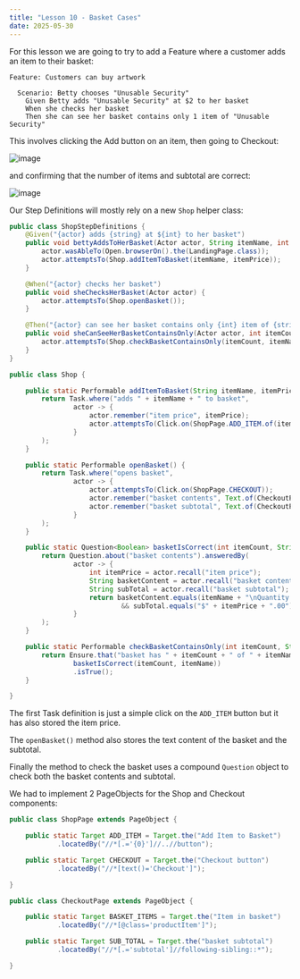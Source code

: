 ```yaml
---
title: "Lesson 10 - Basket Cases"
date: 2025-05-30
---
```

For this lesson we are going to try to add a Feature where a customer adds an item to their basket:
```gherkin
Feature: Customers can buy artwork

  Scenario: Betty chooses "Unusable Security"
    Given Betty adds "Unusable Security" at $2 to her basket
    When she checks her basket
    Then she can see her basket contains only 1 item of "Unusable Security"
```
This involves clicking the Add button on an item, then going to Checkout:

![image](https://github.com/user-attachments/assets/abd69574-a687-4fc2-a5ec-f8099ca10b73)

and confirming that the number of items and subtotal are correct:

![image](https://github.com/user-attachments/assets/caa8fa0d-ec67-4b60-8cf2-b96c51ff3e23)

Our Step Definitions will mostly rely on a new `Shop` helper class:
```java
public class ShopStepDefinitions {
    @Given("{actor} adds {string} at ${int} to her basket")
    public void bettyAddsToHerBasket(Actor actor, String itemName, int itemPrice) {
        actor.wasAbleTo(Open.browserOn().the(LandingPage.class));
        actor.attemptsTo(Shop.addItemToBasket(itemName, itemPrice));
    }

    @When("{actor} checks her basket")
    public void sheChecksHerBasket(Actor actor) {
        actor.attemptsTo(Shop.openBasket());
    }

    @Then("{actor} can see her basket contains only {int} item of {string}")
    public void sheCanSeeHerBasketContainsOnly(Actor actor, int itemCount, String itemName) {
        actor.attemptsTo(Shop.checkBasketContainsOnly(itemCount, itemName));
    }
}
```

```java
public class Shop {

    public static Performable addItemToBasket(String itemName, itemPrice) {
        return Task.where("adds " + itemName + " to basket",
                actor -> {
                    actor.remember("item price", itemPrice);
                    actor.attemptsTo(Click.on(ShopPage.ADD_ITEM.of(itemName)));
                }
        );
    }

    public static Performable openBasket() {
        return Task.where("opens basket",
                actor -> {
                    actor.attemptsTo(Click.on(ShopPage.CHECKOUT));
                    actor.remember("basket contents", Text.of(CheckoutPage.BASKET_ITEMS));
                    actor.remember("basket subtotal", Text.of(CheckoutPage.SUB_TOTAL));
                }
        );
    }

    public static Question<Boolean> basketIsCorrect(int itemCount, String itemName) {
        return Question.about("basket contents").answeredBy(
                actor -> {
                    int itemPrice = actor.recall("item price");
                    String basketContent = actor.recall("basket contents");
                    String subTotal = actor.recall("basket subtotal");
                    return basketContent.equals(itemName + "\nQuantity " + itemCount + "remove\n" + itemPrice)
                            && subTotal.equals("$" + itemPrice + ".00");
                }
        );
    }

    public static Performable checkBasketContainsOnly(int itemCount, String itemName) {
        return Ensure.that("basket has " + itemCount + " of " + itemName,
                basketIsCorrect(itemCount, itemName))
                .isTrue();
    }

}
```
The first Task definition is just a simple click on the `ADD_ITEM` button but it has also stored the item price.

The `openBasket()` method also stores the text content of the basket and the subtotal.

Finally the method to check the basket uses a compound `Question` object to check both the basket contents and subtotal.

We had to implement 2 PageObjects for the Shop and Checkout components:
```java
public class ShopPage extends PageObject {

    public static Target ADD_ITEM = Target.the("Add Item to Basket")
            .locatedBy("//*[.='{0}']//..//button");

    public static Target CHECKOUT = Target.the("Checkout button")
            .locatedBy("//*[text()='Checkout']");

}

public class CheckoutPage extends PageObject {

    public static Target BASKET_ITEMS = Target.the("Item in basket")
            .locatedBy("//*[@class='productItem']");

    public static Target SUB_TOTAL = Target.the("basket subtotal")
            .locatedBy("//*[.='subtotal']//following-sibling::*");

}
```
